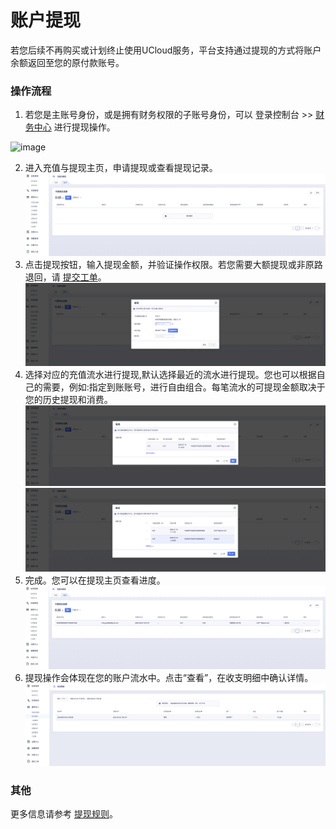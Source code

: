 # 账户提现

若您后续不再购买或计划终止使用UCloud服务，平台支持通过提现的方式将账户余额返回至您的原付款账号。

### 操作流程
1. 若您是主账号身份，或是拥有财务权限的子账号身份，可以 登录控制台 >> [财务中心](https://console.ucloud.cn/uaccount/costcenter) 进行提现操作。
<img width="1336" alt="image" src="https://github.com/user-attachments/assets/d42ba376-f274-4f12-9898-8c25bc8ea9b4">

2. 进入充值与提现主页，申请提现或查看提现记录。
![image](/images/WithdrawMainPage.png)
3. 点击提现按钮，输入提现金额，并验证操作权限。若您需要大额提现或非原路退回，请 [提交工单](https://accountv2.ucloud.cn/work_ticket)。
![image](/images/WithdrawIdentify.png)
4. 选择对应的充值流水进行提现,默认选择最近的流水进行提现。您也可以根据自己的需要，例如:指定到账账号，进行自由组合。每笔流水的可提现金额取决于您的历史提现和消费。
![image](/images/DefaultAllocation.png)
![image](/images/CustomizedAllocation.png)
5. 完成。您可以在提现主页查看进度。
![image](/images/WithDrawList.png)
6. 提现操作会体现在您的账户流水中。点击“查看”，在收支明细中确认详情。
![image](/images/Payroll.png)

### 其他
更多信息请参考 [提现规则](https://docs.ucloud.cn/transaction/withdrawregulation)。

